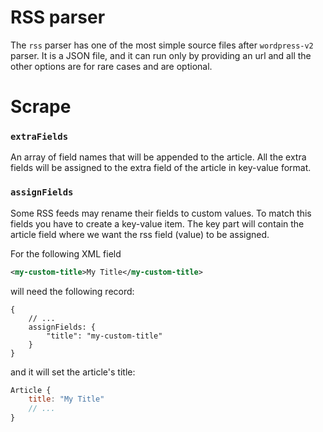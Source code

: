 # RSS parser

The `rss` parser has one of the most simple source files after `wordpress-v2` parser.
It is a JSON file, and it can run only by providing an url and all the other options are for rare cases and are optional.

# Scrape

### `extraFields`
An array of field names that will be appended to the article.
All the extra fields will be assigned to the extra field of the article in key-value format.

### `assignFields`

Some RSS feeds may rename their fields to custom values.
To match this fields you have to create a key-value item.
The key part will contain the article field where we want the rss field (value) to be assigned.

For the following XML field
```xml
<my-custom-title>My Title</my-custom-title>
```
will need the following record:
```json5
{
    // ...
    assignFields: {
        "title": "my-custom-title"
    }
}
```
and it will set the article's title:
```js
Article {
    title: "My Title"
    // ...
}
```
